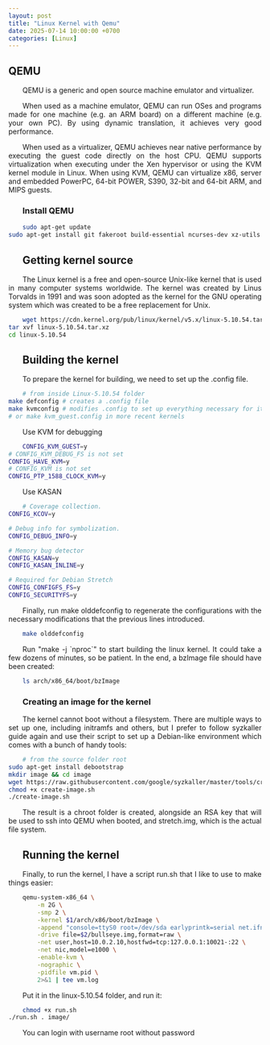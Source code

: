 ```yaml
---
layout: post
title: "Linux Kernel with Qemu"
date: 2025-07-14 10:00:00 +0700
categories: [Linux]
---
```


## QEMU

<div style="text-align: justify; text-indent: 2em;">
QEMU is a generic and open source machine emulator and virtualizer.

When used as a machine emulator, QEMU can run OSes and programs made for one machine (e.g. an ARM board) on a different machine (e.g. your own PC). By using dynamic translation, it achieves very good performance.
</div>

<div style="text-align: justify; text-indent: 2em;">
When used as a virtualizer, QEMU achieves near native performance by executing the guest code directly on the host CPU. QEMU supports virtualization when executing under the Xen hypervisor or using the KVM kernel module in Linux. When using KVM, QEMU can virtualize x86, server and embedded PowerPC, 64-bit POWER, S390, 32-bit and 64-bit ARM, and MIPS guests.
</dev>

### Install QEMU

```bash
sudo apt-get update
sudo apt-get install git fakeroot build-essential ncurses-dev xz-utils libssl-dev bc flex libelf-dev bison qemu-system-x86
```

## Getting kernel source

<div style="text-align: justify; text-indent: 2em;">
The Linux kernel is a free and open-source Unix-like kernel that is used in many computer systems worldwide. The kernel was created by Linus Torvalds in 1991 and was soon adopted as the kernel for the GNU operating system which was created to be a free replacement for Unix.
</div>

```bash
wget https://cdn.kernel.org/pub/linux/kernel/v5.x/linux-5.10.54.tar.xz
tar xvf linux-5.10.54.tar.xz
cd linux-5.10.54
```

## Building the kernel

<div style="text-align: justify; text-indent: 2em;">
To prepare the kernel for building, we need to set up the .config file.
</div>

```bash
# from inside Linux-5.10.54 folder
make defconfig # creates a .config file
make kvmconfig # modifies .config to set up everything necessary for it to run on QEMU
# or make kvm_guest.config in more recent kernels
```

<div style="text-align: justify; text-indent: 2em;">
Use KVM for debugging
</div>

```bash
CONFIG_KVM_GUEST=y
# CONFIG_KVM_DEBUG_FS is not set
CONFIG_HAVE_KVM=y
# CONFIG_KVM is not set
CONFIG_PTP_1588_CLOCK_KVM=y
```
<div style="text-align: justify; text-indent: 2em;">
Use KASAN
</div>

```bash
# Coverage collection.
CONFIG_KCOV=y

# Debug info for symbolization.
CONFIG_DEBUG_INFO=y

# Memory bug detector
CONFIG_KASAN=y
CONFIG_KASAN_INLINE=y

# Required for Debian Stretch
CONFIG_CONFIGFS_FS=y
CONFIG_SECURITYFS=y
```
<div style="text-align: justify; text-indent: 2em;">
Finally, run make olddefconfig to regenerate the configurations with the necessary modifications that the previous lines introduced.
</div>

```bash
make olddefconfig
```
<div style="text-align: justify; text-indent: 2em;">
Run "make -j `nproc`" to start building the linux kernel. It could take a few dozens of minutes, so be patient. In the end, a bzImage file should have been created:
</div>

```bash
ls arch/x86_64/boot/bzImage
```

### Creating an image for the kernel

<div style="text-align: justify; text-indent: 2em;">
The kernel cannot boot without a filesystem. There are multiple ways to set up one, including initramfs and others, but I prefer to follow syzkaller guide again and use their script to set up a Debian-like environment which comes with a bunch of handy tools:
</div>

```bash
# from the source folder root
sudo apt-get install debootstrap
mkdir image && cd image
wget https://raw.githubusercontent.com/google/syzkaller/master/tools/create-image.sh -O create-image.sh
chmod +x create-image.sh
./create-image.sh
```

<div style="text-align: justify; text-indent: 2em;">
The result is a chroot folder is created, alongside an RSA key that will be used to ssh into QEMU when booted, and stretch.img, which is the actual file system.
</div>

## Running the kernel

<div style="text-align: justify; text-indent: 2em;">
Finally, to run the kernel, I have a script run.sh that I like to use to make things easier:
</div>

```bash
qemu-system-x86_64 \
        -m 2G \
        -smp 2 \
        -kernel $1/arch/x86/boot/bzImage \
        -append "console=ttyS0 root=/dev/sda earlyprintk=serial net.ifnames=0 nokaslr" \
        -drive file=$2/bullseye.img,format=raw \
        -net user,host=10.0.2.10,hostfwd=tcp:127.0.0.1:10021-:22 \
        -net nic,model=e1000 \
        -enable-kvm \
        -nographic \
        -pidfile vm.pid \
        2>&1 | tee vm.log
```

<div style="text-align: justify; text-indent: 2em;">
Put it in the linux-5.10.54 folder, and run it:
</div>

```bash
chmod +x run.sh
./run.sh . image/
```

<div style="text-align: justify; text-indent: 2em;">
You can login with username root without password
</div>

